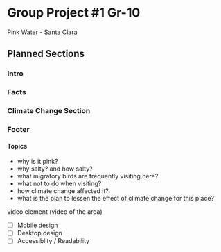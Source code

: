 # Group Project #1 Gr-10

Pink Water - Santa Clara
## Planned Sections
### Intro

### Facts

### Climate Change Section

### Footer

#### Topics
- why is it pink?
- why salty? and how salty?
- what migratory birds are frequently visiting here?
- what not to do when visiting?
- how climate change affected it?
- what is the plan to lessen the effect of climate change for this place?


video element (video of the area)

- [ ] Mobile design
- [ ] Desktop design
- [ ] Accessiblity / Readability
